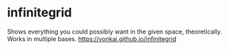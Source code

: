 # infinitegrid

Shows everything you could possibly want in the given space, theoretically. Works in multiple bases. 
https://yonkai.github.io/infinitegrid
